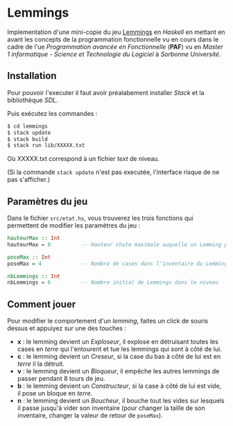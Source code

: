 # Lemmings

Implementation d'une mini-copie du jeu [Lemmings](https://fr.wikipedia.org/wiki/Lemmings_(jeu_vid%C3%A9o,_1991)) en *Haskell* en mettant en avant les concepts de la programmation fonctionnelle vu en cours dans le cadre de l'ue *Programmation avancée en Fonctionnelle* (**PAF**) vu en *Master 1 informatique - Science et Technologie du Logiciel* à *Sorbonne Université*.

## Installation

Pour pouvoir l'executer il faut avoir préalabement installer *Stack* et la bibliothèque *SDL*.

Puis exécutez les commandes :

```sh
$ cd lemmings
$ stack update
$ stack build
$ stack run lib/XXXXX.txt
```

Où XXXXX.txt correspond à un fichier *text* de niveau.

(Si la commande `stack update` n'est pas executée, l'interface risque de ne pas s'afficher.)

## Paramètres du jeu

Dans le fichier `src/etat.hs`, vous trouverez les trois fonctions qui permettent de modifier les paramètres du jeu :

```hs
hauteurMax :: Int
hauteurMax = 8          -- Hauteur chute maximale auquelle un Lemming peut survivre

poseMax :: Int
poseMax = 4             -- Nombre de cases dans l'inventaire du Lemming boucheur

nbLemmings :: Int
nbLemmings = 6          -- Nombre initial de Lemmings dans le niveau
````


## Comment jouer

Pour modifier le comportement d'un *lemming*, faites un click de souris dessus et appuiyez sur une des touches :
* **x** : le lemming devient un *Exploseur*, il explose en détruisant toutes les cases en *terre* qui l'entourent et tue les lemmings qui sont à côté de lui.
* **c** : le lemming devient un *Creseur*, si la case du bas à côté de lui est en *terre* il la détruit.
* **v** : le lemming devient un *Bloqueur*, il empêche les autres lemmings de passer pendant 8 tours de jeu.
* **b** : le lemming devient un *Constructeur*, si la case à côté de lui est vide, il pose un bloque en *terre*.
* **n** : le lemming devient un *Boucheur*, il bouche tout les vides sur lesquels il passe jusqu'à vider son inventaire (pour changer la taille de son inventaire, changer la valeur de retour de `poseMax`).
